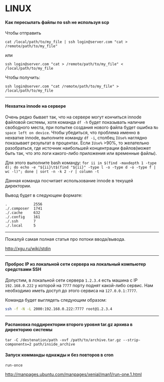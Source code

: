 # LINUX

#### Как пересылать файлы по ssh не используя scp

Чтобы отправить

```cat /local/path/to/my_file | ssh login@server.com "cat > /remote/path/to/my_file"```

или

```ssh login@server.com "cat > /remote/path/to/my_file" < /local/path/to/my_file```



Чтобы получить:

```ssh login@server.com "cat /remote/path/to/my_file" > /local/path/to/my_file```

-------------------------------------------------------------------------------

#### Нехватка innode на сервере

Очень редко бывает так, что на сервере могут кончиться innode файловой системы, хотя команда ```df -h``` будет показывать наличие свободного места, при попытке создания нового файла будет ошибка ```No space left on device```. Чтобы убедиться, что проблема именно в нехватке innode, выполните команду ```df -i```, столбец ```IUse%``` наглядно показывает результат в процентах.
Если ```IUse%``` >90%, то желательно разобраться, где источник наибольшей концентрации файлов(может быть так, что это логи какого-либо приложения или временные файлы).

Для этого выполните bash команду: ```for ii in $(find -maxdepth 1 -type d); do echo -e "${ii}\t$(find "${ii}" -type l -o -type d -o -type f | wc -l)"; done | sort -n -k 2 -r | column -t```

Данная команда посчитает использование innode в текущей директории.

Вывод будет в следующем формате:
```
.            2556
./.composer  1741
./.cache     632
./.config    161
./.ssh       7
./.local     5
```


-------------------------------------------------------------------------------

Пожалуй самая полная статья про потоки ввода/вывода.

http://xgu.ru/wiki/stdin

-------------------------------------------------------------------------------

#### Проброс IP из локальной сети сервера на локальный компьютер средствами SSH

Допустим, в локальной сети сервера `1.2.3.4` есть машина с IP `192.168.0.222` у которой на `7777` порту поднят какой-либо сервис. Нам необходимо иметь доступ до этого сервиса на `127.0.0.1:7777`.

Команда будет выглядеть следующим образом:

```bash
ssh -f -N -L 2000:192.168.0.222:7777 root@1.2.3.4
```

-------------------------------------------------------------------------------

#### Распаковка поддиректории второго уровня tar.gz архива в директорию системы
```
tar -C /destenation/path -xvf /path/to/archive.tar.gz --strip-components=2 path/inside_archive
```

#### Запуск комманды однажды и без повторов в cron
```
run-once
```
http://manpages.ubuntu.com/manpages/xenial/man1/run-one.1.html
